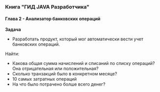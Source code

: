 ### Книга "ГИД JAVA Разработчика"
#### Глава 2 - Анализатор банковских операций

**Задача**
* Разработать продукт, который мог автоматически вести учет банковских операций.

Найти:
* Какова общая сумма начислений и списаний по списку операций? Она отрицательная или положительная?
* Сколько транзакций было в конкретном месяце?
* 10 самых затратных операций
* На что было потрачено болше всего денег?

